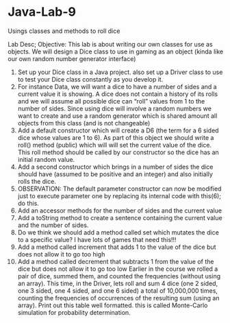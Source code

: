 # Java-Lab-9
Usings classes and methods to roll dice

Lab Desc;
Objective: This lab is about writing our own classes for use as objects. We will design
a Dice class to use in gaming as an object (kinda like our own random number generator
interface)
1. Set up your Dice class in a Java project. also set up a Driver class to use to test your
Dice class constantly as you develop it.
2. For instance Data, we will want a dice to have a number of sides and a current value it
is showing. A dice does not contain a history of its rolls and we will assume all possible
dice can “roll” values from 1 to the number of sides. Since using dice will involve a
random numbers we want to create and use a random generator which is shared
amount all objects from this class (and is not changeable)
3. Add a default constructor which will create a D6 (the term for a 6 sided dice whose
values are 1 to 6). As part of this object we should write a roll() method (public)
which will will set the current value of the dice. This roll method should be called by
our constructor so the dice has an initial random value.
4. Add a second constructor which brings in a number of sides the dice should have
(assumed to be positive and an integer) and also initially rolls the dice.
5. OBSERVATION: The default parameter constructor can now be modified just to
execute parameter one by replacing its internal code with
this(6);
do this.
6. Add an accessor methods for the number of sides and the current value
7. Add a toString method to create a sentence containing the current value and the
number of sides.
8. Do we think we should add a method called set which mutates the dice to a specific
value? I have lots of games that need this!!!
9. Add a method called increment that adds 1 to the value of the dice but does not allow
it to go too high
10. Add a method called decrement that subtracts 1 from the value of the dice but does
not allow it to go too low
Earlier in the course we rolled a pair of dice, summed them, and counted the frequencies
(without using an array). This time, in the Driver, lets roll and sum 4 dice (one 2 sided, one
3 sided, one 4 sided, and one 6 sided) a total of 10,000,000 times, counting the frequencies of
occurrences of the resulting sum (using an array). Print out this table well formatted. this
is called Monte-Carlo simulation for probability determination.
